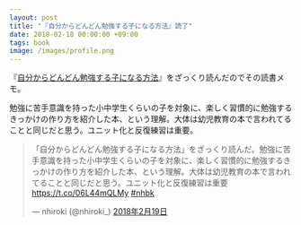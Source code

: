 ```yaml
---
layout: post
title: "『自分からどんどん勉強する子になる方法』読了"
date: 2018-02-18 00:00:00 +09:00
tags: book
image: /images/profile.png
---
```


『[自分からどんどん勉強する子になる方法](http://www.subarusya.jp/book/b193169.html)』をざっくり読んだのでその読書メモ。

勉強に苦手意識を持った小中学生くらいの子を対象に、楽しく習慣的に勉強するきっかけの作り方を紹介した本、という理解。大体は幼児教育の本で言われてることと同じだと思う。ユニット化と反復練習は重要。

<blockquote class="twitter-tweet" data-lang="ja"><p lang="ja" dir="ltr">「自分からどんどん勉強する子になる方法」をざっくり読んだ。勉強に苦手意識を持った小中学生くらいの子を対象に、楽しく習慣的に勉強するきっかけの作り方を紹介した本、という理解。大体は幼児教育の本で言われてることと同じだと思う。ユニット化と反復練習は重要 <a href="https://t.co/06L44mQLMy">https://t.co/06L44mQLMy</a> <a href="https://twitter.com/hashtag/nhbk?src=hash&amp;ref_src=twsrc%5Etfw">#nhbk</a></p>&mdash; nhiroki (@nhiroki_) <a href="https://twitter.com/nhiroki_/status/965583549544845312?ref_src=twsrc%5Etfw">2018年2月19日</a></blockquote>
<script async src="https://platform.twitter.com/widgets.js" charset="utf-8"></script>